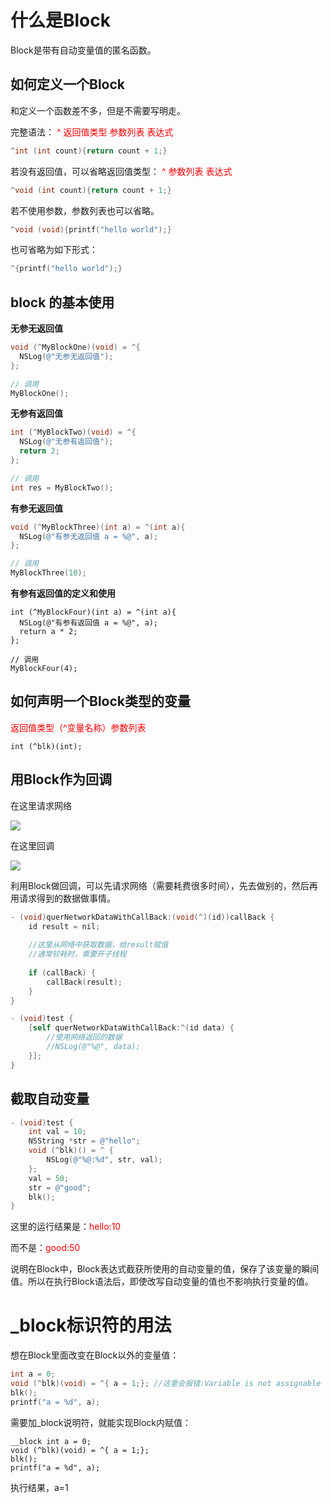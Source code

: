 # 什么是Block

Block是带有自动变量值的匿名函数。

## 如何定义一个Block

和定义一个函数差不多，但是不需要写明走。

完整语法： <font color=red>^ 返回值类型 参数列表 表达式</font>

```objective-c
^int (int count){return count + 1;}
```

若没有返回值，可以省略返回值类型： <font color=red>^ 参数列表 表达式</font>

```objective-c
^void (int count){return count + 1;}
```

若不使用参数，参数列表也可以省略。

```objective-c
^void (void){printf("hello world");}
```

也可省略为如下形式：

```objective-c
^{printf("hello world");}
```

## block 的基本使用

**无参无返回值**

```objective-c
void (^MyBlockOne)(void) = ^{
  NSLog(@"无参无返回值");
};

// 调用
MyBlockOne();
```

**无参有返回值**

```objective-c
int (^MyBlockTwo)(void) = ^{
  NSLog(@"无参有返回值");
  return 2;
};

// 调用
int res = MyBlockTwo();
```

**有参无返回值**

```objective-c
void (^MyBlockThree)(int a) = ^(int a){
  NSLog(@"有参无返回值 a = %@", a);
};

// 调用
MyBlockThree(10);
```

**有参有返回值的定义和使用**

```objc
int (^MyBlockFour)(int a) = ^(int a){
  NSLog(@"有参有返回值 a = %@", a);
  return a * 2;
};

// 调用
MyBlockFour(4);
```

## 如何声明一个Block类型的变量

 <font color=red>返回值类型（^变量名称）参数列表</font>

```objc
int (^blk)(int);
```

## 用Block作为回调

在这里请求网络

![](https://tva1.sinaimg.cn/large/007S8ZIlgy1gizeq2aukzj30uu07xjtv.jpg)

在这里回调

![](https://tva1.sinaimg.cn/large/007S8ZIlgy1gizet0jr1mj30wd0aljuh.jpg)

利用Block做回调，可以先请求网络（需要耗费很多时间），先去做别的，然后再用请求得到的数据做事情。

```objectivec
- (void)querNetworkDataWithCallBack:(void(^)(id))callBack {
    id result = nil;
    
    //这里从网络中获取数据，给result赋值
    //通常较耗时，需要开子线程
    
    if (callBack) {
        callBack(result);
    }
}

- (void)test {
    [self querNetworkDataWithCallBack:^(id data) {
        //使用网络返回的数据
        //NSLog(@"%@", data);
    }];
}
```

## 截取自动变量

```objectivec
- (void)test {
    int val = 10;
    NSString *str = @"hello";
    void (^blk)() = ^ {
        NSLog(@"%@:%d", str, val);
    };
    val = 50;
    str = @"good";
    blk();
}
```

这里的运行结果是：<font color=red>hello:10</font>

而不是：<font color=red>good:50</font>

说明在Block中，Block表达式截获所使用的自动变量的值，保存了该变量的瞬间值。所以在执行Block语法后，即使改写自动变量的值也不影响执行变量的值。

# _block标识符的用法

想在Block里面改变在Block以外的变量值：

```objective-c
int a = 0;
void (^blk)(void) = ^{ a = 1;}; //这里会报错:Variable is not assignable (missing __block type specifier)
blk();
printf("a = %d", a);
```

需要加_block说明符，就能实现Block内赋值：

```objc
__block int a = 0;
void (^blk)(void) = ^{ a = 1;};
blk();
printf("a = %d", a);
```

执行结果，a=1

